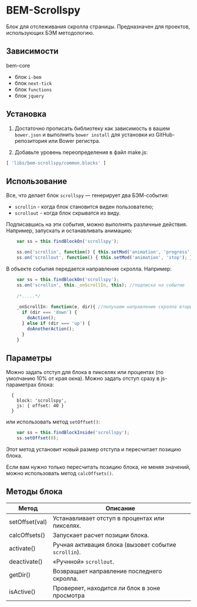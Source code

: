BEM-Scrollspy
=============

Блок для отслеживания скролла страницы. Предназначен для проектов, использующих БЭМ методологию.

## Зависимости

bem-core
  * блок `i-bem` 
  * блок `next-tick`
  * блок `functions` 
  * блок `jquery`
   
## Установка

 1. Достаточно прописать библиотеку как зависимость в вашем `bower.json` и выполнить `bower install` для установки из GitHub-репозитория или Bower регистра.

 2. Добавьте уровень переопределения в файл make.js:

``` javascript
[ 'libs/bem-scrollspy/common.blocks' ]
```

## Использование

Все, что делает блок `scrollspy` — генерирует два БЭМ-события:

  * `scrollin` - когда блок становится виден пользователю;
  * `scrollout` - когда блок скрыватся из виду.
  
Подписавшись на эти события, можно выполнять различные действия. Например, запускать и останавливать анимацию:

````javascript
    var ss = this.findBlockOn('scrollspy');

    ss.on('scrollin', function() { this.setMod('animation', 'progress'); }, this);                  
    ss.on('scrollout', function() { this.setMod('animation', 'stop'); }, this);   
````

В объекте события передается направление скролла. Например:
````javascript
    var ss = this.findBlockOn('scrollspy');
    ss.on('scrollin', this._onScrollIn, this); //подписка на событие
    
    /*.....*/
    
    _onScrollIn: function(e, dir){ //получаем направление скролла вторым параметром
      if (dir === 'down') {
        doAction();
      } else if (dir === 'up') {
        doAnotherAction();
      }
    }
````

## Параметры

Можно задать отступ для блока в пикселях или процентах (по умолчанию 10% от края окна). Можно задать отступ сразу в js-параметрах блока:

````bemjson
  {
    block: 'scrollspy',
    js: { offset: 40 }
  }
````

или использовать метод `setOffset()`:
````javascript
    var ss = this.findBlockInside('scrollspy');
    ss.setOffset(0);
````
Этот метод установит новый размер отступа и пересчитает позицию блока.

Если вам нужно только пересчитать позицию блока, не меняя значений, можно использовать метод `calcOffsets()`.

## Методы блока

| Метод           | Описание                                            |
|-----------------|-----------------------------------------------------| 
| setOffset(val)  | Устанавливает отступ в процентах или пикселях.      |
| calcOffsets()   | Запускает расчет позиции блока.                     |
| activate()      | Ручная активация блока (вызовет событие `scrollin`).|
| deactivate()    | «Ручнной» `scrollout`.                              |
| getDir()        | Возвращает направление последнего скролла.          |
| isActive()      | Проверяет, находится ли блок в зоне просмотра       |
